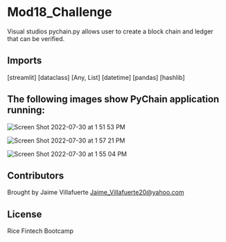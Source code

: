 # Mod18_Challenge

Visual studios pychain.py allows user to create a block chain and ledger that can be verified.

## Imports
[streamlit]
[dataclass]
[Any, List]
[datetime]
[pandas]
[hashlib]

## The following images show PyChain application running:
![Screen Shot 2022-07-30 at 1 51 53 PM](https://user-images.githubusercontent.com/101314548/181995984-2b946ed2-eaa9-4c3f-8c7e-6f77cd2b5087.png)

![Screen Shot 2022-07-30 at 1 57 21 PM](https://user-images.githubusercontent.com/101314548/181996042-4ef22318-841d-4cc0-b0ed-6a798cd61435.png)

![Screen Shot 2022-07-30 at 1 55 04 PM](https://user-images.githubusercontent.com/101314548/181996049-f9966c2e-fb0d-49fc-8884-d1c193529a26.png)




## Contributors

Brought by Jaime Villafuerte 
Jaime_Villafuerte20@yahoo.com

## License

Rice Fintech Bootcamp
